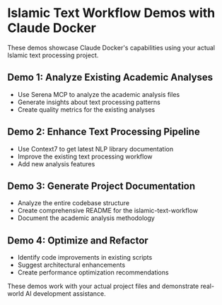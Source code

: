 # Islamic Text Workflow Demos with Claude Docker

These demos showcase Claude Docker's capabilities using your actual Islamic text processing project.

## Demo 1: Analyze Existing Academic Analyses
- Use Serena MCP to analyze the academic analysis files
- Generate insights about text processing patterns
- Create quality metrics for the existing analyses

## Demo 2: Enhance Text Processing Pipeline
- Use Context7 to get latest NLP library documentation
- Improve the existing text processing workflow
- Add new analysis features

## Demo 3: Generate Project Documentation
- Analyze the entire codebase structure
- Create comprehensive README for the islamic-text-workflow
- Document the academic analysis methodology

## Demo 4: Optimize and Refactor
- Identify code improvements in existing scripts
- Suggest architectural enhancements
- Create performance optimization recommendations

These demos work with your actual project files and demonstrate real-world AI development assistance.